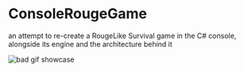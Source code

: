 # ConsoleRougeGame
an attempt to re-create a RougeLike Survival game in the C# console, alongside its engine and the architecture behind it

![bad gif showcase](https://media.giphy.com/media/v1.Y2lkPTc5MGI3NjExcDcwZXQ2aW5paXFjdzRqdWpxbXBtY29nNXQwb2Zrb3lmOHppeXNpdiZlcD12MV9pbnRlcm5hbF9naWZfYnlfaWQmY3Q9Zw/PDKGzzkyq2H5TSCZFN/giphy.gif)
